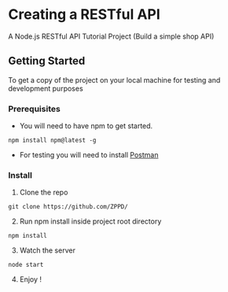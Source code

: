 # Creating a RESTful API

A Node.js RESTful API Tutorial Project (Build a simple shop API)

## Getting Started

To get a copy of the project on your local machine for testing and development purposes

### Prerequisites

- You will need to have npm to get started.

```
npm install npm@latest -g
```

- For testing you will need to install [Postman](https://www.getpostman.com/)

### Install

1. Clone the repo

```
git clone https://github.com/ZPPD/
```

2. Run npm install inside project root directory

```
npm install
```

3. Watch the server

```
node start
```

4. Enjoy !
